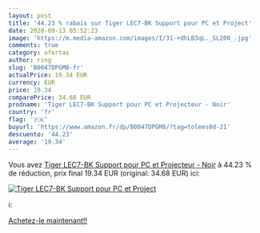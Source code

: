```yaml
---
layout: post
title: '44.23 % rabais sur Tiger LEC7-BK Support pour PC et Project'
date: 2020-09-13 05:52:23
image: 'https://m.media-amazon.com/images/I/31-+dhLB3qL._SL200_.jpg'
comments: true
category: ofertas
author: ring
slug: 'B0047DPGM8-fr'
actualPrice: 19.34 EUR
currency: EUR
price: 19.34
comparePrice: 34.68 EUR
prodname: 'Tiger LEC7-BK Support pour PC et Projecteur - Noir'
country: 'fr'
flag: '🇫🇷'
buyurl: 'https://www.amazon.fr/dp/B0047DPGM8/?tag=tolees0d-21'
descuento: '44.23'
average: '19.34'
---
```


Vous avez [Tiger LEC7-BK Support pour PC et Projecteur - Noir](https://www.amazon.fr/dp/B0047DPGM8/?tag=tolees0d-21)  à  44.23 % de réduction, prix final  19.34 EUR (original: 34.68 EUR) ici:

[![Tiger LEC7-BK Support pour PC et Project](https://m.media-amazon.com/images/I/31-+dhLB3qL._SL200_.jpg)](https://www.amazon.fr/dp/B0047DPGM8/?tag=tolees0d-21)

ℹ️:


[Achetez-le maintenant!!](https://www.amazon.fr/dp/B0047DPGM8/?tag=tolees0d-21)
